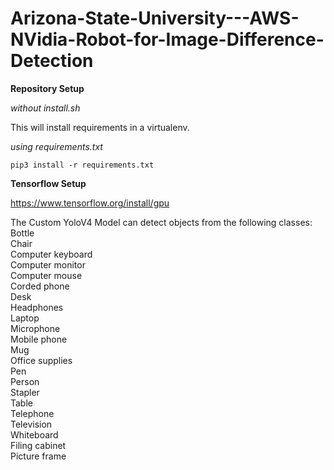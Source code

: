 # Arizona-State-University---AWS-NVidia-Robot-for-Image-Difference-Detection

**Repository Setup**

*without install.sh*

This will install requirements in a virtualenv. 

*using requirements.txt*

`pip3 install -r requirements.txt`


**Tensorflow Setup**

https://www.tensorflow.org/install/gpu


The Custom YoloV4 Model can detect objects from the following classes:  
Bottle   
Chair  
Computer keyboard  
Computer monitor  
Computer mouse  
Corded phone  
Desk  
Headphones  
Laptop  
Microphone  
Mobile phone  
Mug  
Office supplies  
Pen  
Person  
Stapler  
Table  
Telephone  
Television  
Whiteboard  
Filing cabinet  
Picture frame  

